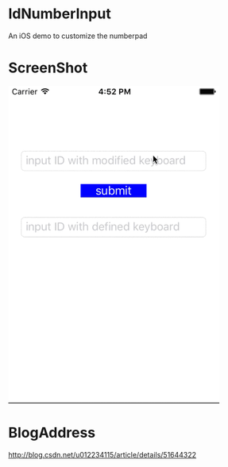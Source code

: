 # IdNumberInput
An iOS demo to customize the numberpad
# ScreenShot
![](https://github.com/tashaxing/IdNumberInput/raw/master/pic/idnumberinput.gif)<br/>
# BlogAddress
http://blog.csdn.net/u012234115/article/details/51644322
